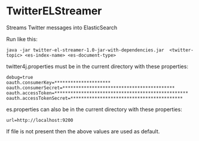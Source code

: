 # TwitterELStreamer
Streams Twitter messages into ElasticSearch

Run like this:
```
java -jar twitter-el-streamer-1.0-jar-with-dependencies.jar  <twitter-topic> <es-index-name> <es-document-type>
```

twitter4j.properties must be in the current directory with these properties:
```
debug=true
oauth.consumerKey=*********************
oauth.consumerSecret=******************************************
oauth.accessToken=**************************************************
oauth.accessTokenSecret=******************************************
```
es.properties can also be in the current directory with these properties:
```
url=http://localhost:9200
```
If file is not present then the above values are used as default.
